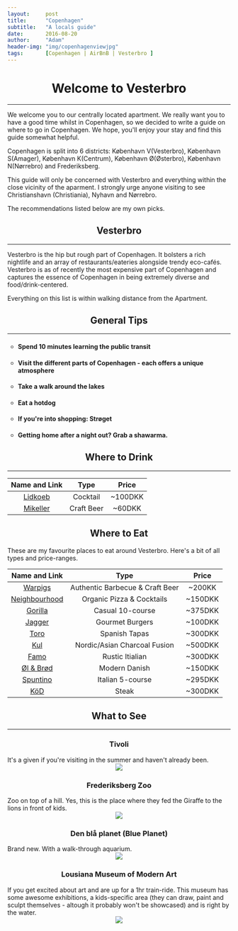 ```yaml
---
layout:     post
title:      "Copenhagen"
subtitle:   "A locals guide"
date:       2016-08-20
author:     "Adam"
header-img: "img/copenhagenviewjpg"
tags:		[Copenhagen | AirBnB | Vesterbro ]
---
```


<h1><center> Welcome to Vesterbro </center></h1>
<hr>
We welcome you to our centrally located apartment. We really want you to have a good time whilst in Copenhagen, so we decided to write a guide on where to go in Copenhagen. We hope, you'll enjoy your stay and find this guide somewhat helpful. 

Copenhagen is split into 6 districts: København V(Vesterbro), København S(Amager), København K(Centrum), København Ø(Østerbro), København N(Nørrebro) and Frederiksberg. 

This guide will only be concerned with Vesterbro and everything within the close vicinity of the aparment. I strongly urge anyone visiting to see Christianshavn (Christiania), Nyhavn and Nørrebro. 

The recommendations listed below are my own picks. 

<h2><center> Vesterbro </center></h2>
<hr>
Vesterbro is the hip but rough part of Copenhagen. It bolsters a rich nightlife and an array of restaurants/eateries alongside trendy eco-cafés. Vesterbro is as of recently the most expensive part of Copenhagen and captures the essence of Copenhagen in being extremely diverse and food/drink-centered. 

Everything on this list is within walking distance from the Apartment.

<h2><center>General Tips</center></h2>
<hr>

<ul style="list-style-type:circle">
 <li><h4> Spend 10 minutes learning the public transit</h4></li>
 <li><h4> Visit the different parts of Copenhagen - each offers a unique atmosphere</h4></li>
 <li><h4> Take a walk around the lakes </h4></li>
 <li><h4> Eat a hotdog </h4></li>
 <li><h4> If you're into shopping: Strøget</h4></li>
 <li><h4> Getting home after a night out? Grab a shawarma.</h4></li>
</ul>

<h2><center>Where to Drink</center></h2>
<hr>

|Name and Link |Type|Price|
|:------------:|:--:|:---:|
|[Lidkoeb](http://lidkoeb.dk/)|Cocktail| ~100DKK|
|[Mikeller](http://mikkeller.dk/location/mikkeller-bar-viktoriagade-copenhagen/)|Craft Beer| ~60DKK|


<h2><center>Where to Eat</center></h2>

These are my favourite places to eat around Vesterbro. Here's a bit of all types and price-ranges.

|Name and Link |Type|Price|
|:------------:|:--:|:---:|
|[Warpigs](http://mikkeller.dk/location/warpigs/)|Authentic Barbecue & Craft Beer |~200KK|
|[Neighbourhood](http://neighbourhood.dk/)|Organic Pizza & Cocktails| ~150DKK|
|[Gorilla](http://restaurantgorilla.dk/forside/)| Casual 10-course| ~375DKK|
|[Jagger](http://jagger.dk/)|Gourmet Burgers|~100DKK|
|[Toro](http://toro-istedgade.dk/)|Spanish Tapas|~300DKK|
|[Kul](http://restaurantkul.dk/)|Nordic/Asian Charcoal Fusion|~500DKK|
|[Famo](http://www.famo.dk/)|Rustic Itialian| ~300DKK|
|[Øl & Brød](http://www.ologbrod.dk/)| Modern Danish| ~150DKK|
|[Spuntino](http://cofoco.dk/da/restauranter/spuntino/)|Italian 5-course| ~295DKK|
|[KöD](http://koedkbh.dk/)|Steak|~300DKK|


<h2><center>What to See</center></h2>
<hr>

<h3><center>Tivoli</center></h3>
It's a given if you're visiting in the summer and haven't already been. 

<center><img src="http://a.bimg.dk/node-images/771/3/800x600-u/3771306-tivoli_om_natten_torben_christensenjpg.jpg"></center>

<h3><center>Frederiksberg Zoo</center></h3>
Zoo on top of a hill. Yes, this is the place where they fed the Giraffe to the lions in front of kids.

<center><img src="http://viden.jp.dk/binaries/540/3849.jpg"></center>

<h3><center>Den blå planet (Blue Planet)</center></h3>
Brand new. With a walk-through aquarium.

<center><img src="http://ekstrabladet.dk/migration_catalog/NICA/article4482625.ece/IMAGE_ALTERNATES/p900/Rundvisning_i_Den_B_911062a.jpg"></center>

<h3><center>Lousiana Museum of Modern Art</center></h3>
If you get excited about art and are up for a 1hr train-ride. This museum has some awesome exhibitions, a kids-specific area (they can draw, paint and sculpt themselves - altough it probably won't be showcased) and is right by the water. 

<center><img src="http://womeninjordan.org/en/wp-content/uploads/515x257-9.jpg"></center>




